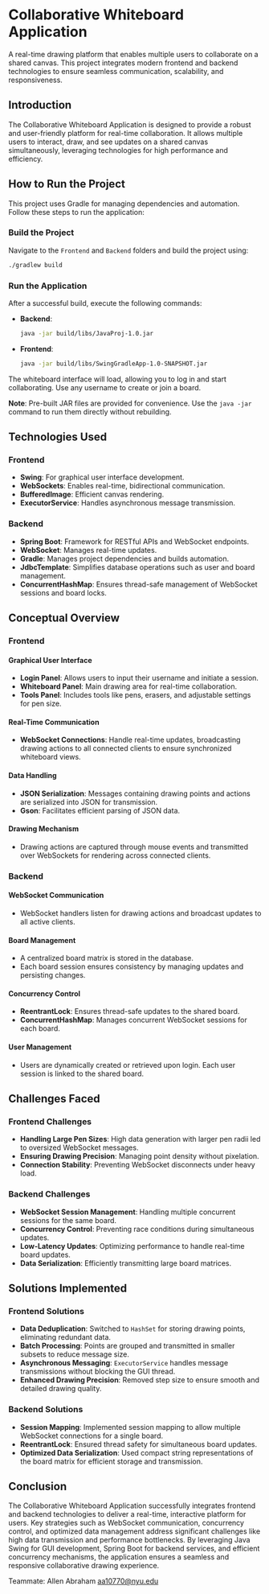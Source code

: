 # Collaborative Whiteboard Application

A real-time drawing platform that enables multiple users to collaborate on a shared canvas. This project integrates modern frontend and backend technologies to ensure seamless communication, scalability, and responsiveness.

## Introduction

The Collaborative Whiteboard Application is designed to provide a robust and user-friendly platform for real-time collaboration. It allows multiple users to interact, draw, and see updates on a shared canvas simultaneously, leveraging technologies for high performance and efficiency.

## How to Run the Project

This project uses Gradle for managing dependencies and automation. Follow these steps to run the application:

### Build the Project
Navigate to the `Frontend` and `Backend` folders and build the project using:
```bash
./gradlew build
```

### Run the Application
After a successful build, execute the following commands:
- **Backend**: 
  ```bash
  java -jar build/libs/JavaProj-1.0.jar
  ```
- **Frontend**: 
  ```bash
  java -jar build/libs/SwingGradleApp-1.0-SNAPSHOT.jar
  ```

The whiteboard interface will load, allowing you to log in and start collaborating. Use any username to create or join a board.

**Note**: Pre-built JAR files are provided for convenience. Use the `java -jar` command to run them directly without rebuilding.

## Technologies Used

### Frontend
- **Swing**: For graphical user interface development.
- **WebSockets**: Enables real-time, bidirectional communication.
- **BufferedImage**: Efficient canvas rendering.
- **ExecutorService**: Handles asynchronous message transmission.

### Backend
- **Spring Boot**: Framework for RESTful APIs and WebSocket endpoints.
- **WebSocket**: Manages real-time updates.
- **Gradle**: Manages project dependencies and builds automation.
- **JdbcTemplate**: Simplifies database operations such as user and board management.
- **ConcurrentHashMap**: Ensures thread-safe management of WebSocket sessions and board locks.

## Conceptual Overview

### Frontend

#### Graphical User Interface
- **Login Panel**: Allows users to input their username and initiate a session.
- **Whiteboard Panel**: Main drawing area for real-time collaboration.
- **Tools Panel**: Includes tools like pens, erasers, and adjustable settings for pen size.

#### Real-Time Communication
- **WebSocket Connections**: Handle real-time updates, broadcasting drawing actions to all connected clients to ensure synchronized whiteboard views.

#### Data Handling
- **JSON Serialization**: Messages containing drawing points and actions are serialized into JSON for transmission.
- **Gson**: Facilitates efficient parsing of JSON data.

#### Drawing Mechanism
- Drawing actions are captured through mouse events and transmitted over WebSockets for rendering across connected clients.

### Backend

#### WebSocket Communication
- WebSocket handlers listen for drawing actions and broadcast updates to all active clients.

#### Board Management
- A centralized board matrix is stored in the database.
- Each board session ensures consistency by managing updates and persisting changes.

#### Concurrency Control
- **ReentrantLock**: Ensures thread-safe updates to the shared board.
- **ConcurrentHashMap**: Manages concurrent WebSocket sessions for each board.

#### User Management
- Users are dynamically created or retrieved upon login. Each user session is linked to the shared board.

## Challenges Faced

### Frontend Challenges
- **Handling Large Pen Sizes**: High data generation with larger pen radii led to oversized WebSocket messages.
- **Ensuring Drawing Precision**: Managing point density without pixelation.
- **Connection Stability**: Preventing WebSocket disconnects under heavy load.

### Backend Challenges
- **WebSocket Session Management**: Handling multiple concurrent sessions for the same board.
- **Concurrency Control**: Preventing race conditions during simultaneous updates.
- **Low-Latency Updates**: Optimizing performance to handle real-time board updates.
- **Data Serialization**: Efficiently transmitting large board matrices.

## Solutions Implemented

### Frontend Solutions
- **Data Deduplication**: Switched to `HashSet` for storing drawing points, eliminating redundant data.
- **Batch Processing**: Points are grouped and transmitted in smaller subsets to reduce message size.
- **Asynchronous Messaging**: `ExecutorService` handles message transmissions without blocking the GUI thread.
- **Enhanced Drawing Precision**: Removed step size to ensure smooth and detailed drawing quality.

### Backend Solutions
- **Session Mapping**: Implemented session mapping to allow multiple WebSocket connections for a single board.
- **ReentrantLock**: Ensured thread safety for simultaneous board updates.
- **Optimized Data Serialization**: Used compact string representations of the board matrix for efficient storage and transmission.

## Conclusion

The Collaborative Whiteboard Application successfully integrates frontend and backend technologies to deliver a real-time, interactive platform for users. Key strategies such as WebSocket communication, concurrency control, and optimized data management address significant challenges like high data transmission and performance bottlenecks. By leveraging Java Swing for GUI development, Spring Boot for backend services, and efficient concurrency mechanisms, the application ensures a seamless and responsive collaborative drawing experience.

Teammate:
Allen Abraham aa10770@nyu.edu
